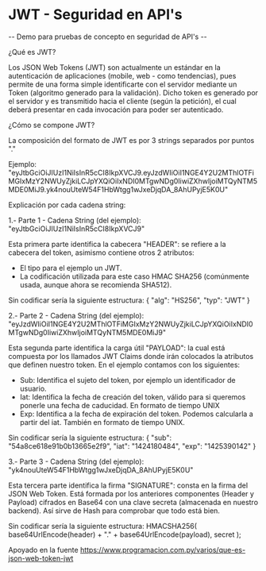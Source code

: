 # JWT - Seguridad en API's
-- Demo para pruebas de concepto en seguridad de API's --

¿Qué es JWT?

Los JSON Web Tokens (JWT) son actualmente un estándar en la autenticación de aplicaciones (mobile, web - como tendencias), pues permite de una forma simple identificarte con el servidor mediante un Token (algoritmo generado para la validación). Dicho token es generado por el servidor y es transmitido hacia el cliente (según la petición), el cual deberá presentar en cada invocación para poder ser autenticado.

¿Cómo se compone JWT?

La composición del formato de JWT es por 3 strings separados por puntos "."

Ejemplo: "eyJtbGciOiJIUzI1NiIsInR5cCI8IkpXVCJ9.eyJzdWIiOiI1NGE4Y2U2MThlOTFiMGIxMzY2NWUyZjkiLCJpYXQiOiIxNDI0MTgwNDg0IiwiZXhwIjoiMTQyNTM5MDE0MiJ9.yk4nouUteW54F1HbWtgg1wJxeDjqDA_8AhUPyjE5K0U"

Explicación por cada cadena string:

1.- Parte 1 - Cadena String (del ejemplo): "eyJtbGciOiJIUzI1NiIsInR5cCI8IkpXVCJ9" 

Esta primera parte identifica la cabecera "HEADER": se refiere a la cabecera del token, asimismo contiene otros 2 atributos:
- El tipo para el ejemplo un JWT.
- La codificación utilizada para este caso HMAC SHA256 (comúnmente usada, aunque ahora se recomienda SHA512).

Sin codificar sería la siguiente estructura:
{
 "alg": "HS256",
 "typ": "JWT"
}

2.- Parte 2 - Cadena String (del ejemplo): "eyJzdWIiOiI1NGE4Y2U2MThlOTFiMGIxMzY2NWUyZjkiLCJpYXQiOiIxNDI0MTgwNDg0IiwiZXhwIjoiMTQyNTM5MDE0MiJ9" 

Esta segunda parte identifica la carga útil "PAYLOAD": la cual está compuesta por los llamados JWT Claims donde irán colocados la atributos que definen nuestro token. En el ejemplo contamos con los siguientes:
- Sub: Identifica el sujeto del token, por ejemplo un identificador de usuario.
- Iat: Identifica la fecha de creación del token, válido para si queremos ponerle una fecha de caducidad. En formato de tiempo UNIX
- Exp: Identifica a la fecha de expiración del token. Podemos calcularla a partir del iat. También en formato de tiempo UNIX.

Sin codificar sería la siguiente estructura:
{
 "sub": "54a8ce618e91b0b13665e2f9",
 "iat": "1424180484",
 "exp": "1425390142"
}

3.- Parte 3 - Cadena String (del ejemplo): "yk4nouUteW54F1HbWtgg1wJxeDjqDA_8AhUPyjE5K0U" 

Esta tercera parte identifica la firma "SIGNATURE": consta en la firma del JSON Web Token. Está formada por los anteriores componentes (Header y Payload) cifrados en Base64 con una clave secreta (almacenada en nuestro backend). Así sirve de Hash para comprobar que todo está bien.

Sin codificar sería la siguiente estructura:
HMACSHA256(  
    base64UrlEncode(header) + "." + 
    base64UrlEncode(payload), secret
);

Apoyado en la fuente https://www.programacion.com.py/varios/que-es-json-web-token-jwt
